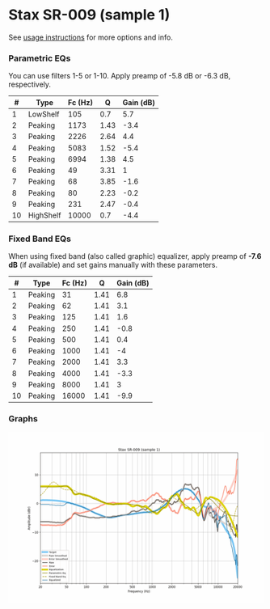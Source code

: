 # Stax SR-009 (sample 1)
See [usage instructions](https://github.com/jaakkopasanen/AutoEq#usage) for more options and info.

### Parametric EQs
You can use filters 1-5 or 1-10. Apply preamp of -5.8 dB or -6.3 dB, respectively.

|   # | Type      |   Fc (Hz) |    Q |   Gain (dB) |
|-----|-----------|-----------|------|-------------|
|   1 | LowShelf  |       105 | 0.7  |         5.7 |
|   2 | Peaking   |      1173 | 1.43 |        -3.4 |
|   3 | Peaking   |      2226 | 2.64 |         4.4 |
|   4 | Peaking   |      5083 | 1.52 |        -5.4 |
|   5 | Peaking   |      6994 | 1.38 |         4.5 |
|   6 | Peaking   |        49 | 3.31 |         1   |
|   7 | Peaking   |        68 | 3.85 |        -1.6 |
|   8 | Peaking   |        80 | 2.23 |        -0.2 |
|   9 | Peaking   |       231 | 2.47 |        -0.4 |
|  10 | HighShelf |     10000 | 0.7  |        -4.4 |

### Fixed Band EQs
When using fixed band (also called graphic) equalizer, apply preamp of **-7.6 dB** (if available) and set gains manually with these parameters.

|   # | Type    |   Fc (Hz) |    Q |   Gain (dB) |
|-----|---------|-----------|------|-------------|
|   1 | Peaking |        31 | 1.41 |         6.8 |
|   2 | Peaking |        62 | 1.41 |         3.1 |
|   3 | Peaking |       125 | 1.41 |         1.6 |
|   4 | Peaking |       250 | 1.41 |        -0.8 |
|   5 | Peaking |       500 | 1.41 |         0.4 |
|   6 | Peaking |      1000 | 1.41 |        -4   |
|   7 | Peaking |      2000 | 1.41 |         3.3 |
|   8 | Peaking |      4000 | 1.41 |        -3.3 |
|   9 | Peaking |      8000 | 1.41 |         3   |
|  10 | Peaking |     16000 | 1.41 |        -9.9 |

### Graphs
![](./Stax%20SR-009%20(sample%201).png)
